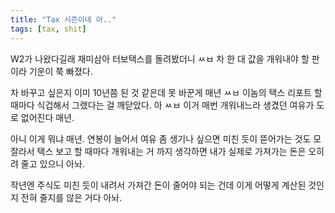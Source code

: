 ```yaml
---
title: "Tax 시즌이네 아.."
tags: [tax, shit]
---
```


W2가 나왔다길래 재미삼아 터보택스를 돌려봤더니 ㅆㅂ 차 한 대 값을 개워내야 할 판이라 기운이 쭉 빠졌다.

차 바꾸고 싶은지 이미 10년쯤 된 것 같은데 못 바꾼게 매년 ㅆㅂ 이놈의 택스 리포트 할 때마다 식겁해서 그랬다는 걸 깨닫았다. 아 ㅆㅂ 이거 매번 개워내느라 생겼던 여유가 도로 없어진다 매년.

아니 이게 뭐냐 매년. 연봉이 늘어서 여유 좀 생기나 싶으면 미친 듯이 뜯어가는 것도 모잘라서 택스 보고 할 때마다 개워내는 거 까지 생각하면 내가 실제로 가져가는 돈은 오히려 줄고 있으니 아놔.

작년엔 주식도 미친 듯이 내려서 가져간 돈이 줄어야 되는 건데 이게 어떻게 계산된 것인지 전혀 줄지를 않은 거다 아놔.


